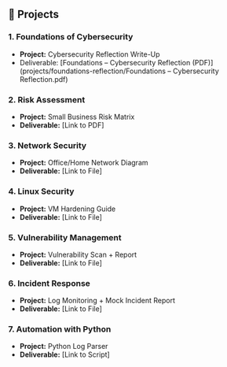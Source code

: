 ## 📂 Projects

### 1. Foundations of Cybersecurity
- **Project:** Cybersecurity Reflection Write-Up  
- Deliverable: [Foundations – Cybersecurity Reflection (PDF)](projects/foundations-reflection/Foundations – Cybersecurity Reflection.pdf) 

### 2. Risk Assessment
- **Project:** Small Business Risk Matrix  
- **Deliverable:** [Link to PDF]  

### 3. Network Security
- **Project:** Office/Home Network Diagram  
- **Deliverable:** [Link to File]  

### 4. Linux Security
- **Project:** VM Hardening Guide  
- **Deliverable:** [Link to File]  

### 5. Vulnerability Management
- **Project:** Vulnerability Scan + Report  
- **Deliverable:** [Link to File]  

### 6. Incident Response
- **Project:** Log Monitoring + Mock Incident Report  
- **Deliverable:** [Link to File]  

### 7. Automation with Python
- **Project:** Python Log Parser  
- **Deliverable:** [Link to Script]  
